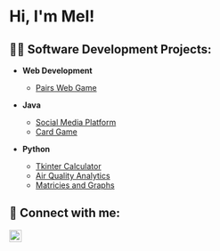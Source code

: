 <h1>Hi, I'm Mel!</h1>

<h2>👨‍💻 Software Development Projects:</h2>


- <b>Web Development</b>
  - [Pairs Web Game](https://github.com/mel-harber/PairsWebGame)
 
- <b>Java</b>
  - [Social Media Platform](https://github.com/mel-harber/SocialMediaPlatform)
  - [Card Game](https://github.com/mel-harber/CardGame)
    
- <b>Python</b>
  - [Tkinter Calculator](https://github.com/mel-harber/TkinterCalculator)
  - [Air Quality Analytics](https://github.com/mel-harber/Air-Quality-Analytics)
  - [Matricies and Graphs](https://github.com/mel-harber/Matricies_and_Graphs)


<h2> 🤳 Connect with me:</h2>

[<img align="left" alt="JoshMadakor | LinkedIn" width="22px" src="https://cdn.jsdelivr.net/npm/simple-icons@v3/icons/linkedin.svg" />][linkedin]

[linkedin]: https://linkedin.com/in/mel-harber-a74b3a200

